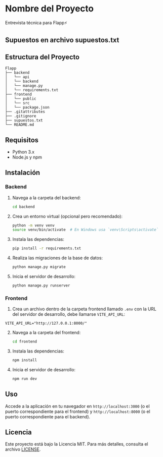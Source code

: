 # Nombre del Proyecto

Entrevista técnica para Flapp⚡️

## Supuestos en archivo supuestos.txt
## Estructura del Proyecto

```
Flapp
├── backend
│   └── api
│   └── backend
│   └── manage.py
│   └── requirements.txt
├── frontend
│   └── public
│   └── src
│   └── package.json
├── .gitattributes
├── .gitignore
├── supuestos.txt
└── README.md
```

## Requisitos

- Python 3.x
- Node.js y npm

## Instalación

### Backend

1. Navega a la carpeta del backend:

   ```bash
   cd backend
   ```

2. Crea un entorno virtual (opcional pero recomendado):

   ```bash
   python -m venv venv
   source venv/bin/activate  # En Windows usa `venv\Scripts\activate`
   ```

3. Instala las dependencias:

   ```bash
   pip install -r requirements.txt
   ```

4. Realiza las migraciones de la base de datos:

   ```bash
   python manage.py migrate
   ```

5. Inicia el servidor de desarrollo:

   ```bash
   python manage.py runserver
   ```

### Frontend

1. Crea un archivo dentro de la carpeta frontend llamado `.env` con la URL del servidor de desarrollo, debe llamarse `VITE_API_URL`:
```
VITE_API_URL="http://127.0.0.1:8000/" 
```

2. Navega a la carpeta del frontend:

   ```bash
   cd frontend
   ```

3. Instala las dependencias:

   ```bash
   npm install
   ```

4. Inicia el servidor de desarrollo:

   ```bash
   npm run dev
   ```

## Uso

Accede a la aplicación en tu navegador en `http://localhost:3000` (o el puerto correspondiente para el frontend) y `http://localhost:8000` (o el puerto correspondiente para el backend).

## Licencia

Este proyecto está bajo la Licencia MIT. Para más detalles, consulta el archivo [LICENSE](LICENSE).